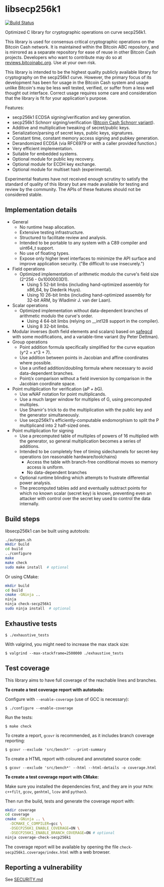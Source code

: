libsecp256k1
============

[![Build Status](https://api.cirrus-ci.com/github/Bitcoin-ABC/secp256k1.svg?branch=master)](https://cirrus-ci.com/github/Bitcoin-ABC/secp256k1)

Optimized C library for cryptographic operations on curve secp256k1.

This library is used for consensus critical cryptographic operations on the Bitcoin Cash network. It is maintained within the Bitcoin ABC repository, and is mirrored as a separate repository for ease of reuse in other Bitcoin Cash projects. Developers who want to contribute may do so at [reviews.bitcoinabc.org](https://reviews.bitcoinabc.org/). Use at your own risk.

This library is intended to be the highest quality publicly available library for cryptography on the secp256k1 curve. However, the primary focus of its development has been for usage in the Bitcoin Cash system and usage unlike Bitcoin's may be less well tested, verified, or suffer from a less well thought out interface. Correct usage requires some care and consideration that the library is fit for your application's purpose.

Features:
* secp256k1 ECDSA signing/verification and key generation.
* secp256k1 Schnorr signing/verification ([Bitcoin Cash Schnorr variant](https://www.bitcoincash.org/spec/2019-05-15-schnorr.html)).
* Additive and multiplicative tweaking of secret/public keys.
* Serialization/parsing of secret keys, public keys, signatures.
* Constant time, constant memory access signing and pubkey generation.
* Derandomized ECDSA (via RFC6979 or with a caller provided function.)
* Very efficient implementation.
* Suitable for embedded systems.
* Optional module for public key recovery.
* Optional module for ECDH key exchange.
* Optional module for multiset hash (experimental).

Experimental features have not received enough scrutiny to satisfy the standard of quality of this library but are made available for testing and review by the community. The APIs of these features should not be considered stable.

Implementation details
----------------------

* General
  * No runtime heap allocation.
  * Extensive testing infrastructure.
  * Structured to facilitate review and analysis.
  * Intended to be portable to any system with a C89 compiler and uint64_t support.
  * No use of floating types.
  * Expose only higher level interfaces to minimize the API surface and improve application security. ("Be difficult to use insecurely.")
* Field operations
  * Optimized implementation of arithmetic modulo the curve's field size (2^256 - 0x1000003D1).
    * Using 5 52-bit limbs (including hand-optimized assembly for x86_64, by Diederik Huys).
    * Using 10 26-bit limbs (including hand-optimized assembly for 32-bit ARM, by Wladimir J. van der Laan).
* Scalar operations
  * Optimized implementation without data-dependent branches of arithmetic modulo the curve's order.
    * Using 4 64-bit limbs (relying on __int128 support in the compiler).
    * Using 8 32-bit limbs.
* Modular inverses (both field elements and scalars) based on [safegcd](https://gcd.cr.yp.to/index.html) with some modifications, and a variable-time variant (by Peter Dettman).
* Group operations
  * Point addition formula specifically simplified for the curve equation (y^2 = x^3 + 7).
  * Use addition between points in Jacobian and affine coordinates where possible.
  * Use a unified addition/doubling formula where necessary to avoid data-dependent branches.
  * Point/x comparison without a field inversion by comparison in the Jacobian coordinate space.
* Point multiplication for verification (a*P + b*G).
  * Use wNAF notation for point multiplicands.
  * Use a much larger window for multiples of G, using precomputed multiples.
  * Use Shamir's trick to do the multiplication with the public key and the generator simultaneously.
  * Use secp256k1's efficiently-computable endomorphism to split the P multiplicand into 2 half-sized ones.
* Point multiplication for signing
  * Use a precomputed table of multiples of powers of 16 multiplied with the generator, so general multiplication becomes a series of additions.
  * Intended to be completely free of timing sidechannels for secret-key operations (on reasonable hardware/toolchains)
    * Access the table with branch-free conditional moves so memory access is uniform.
    * No data-dependent branches
  * Optional runtime blinding which attempts to frustrate differential power analysis.
  * The precomputed tables add and eventually subtract points for which no known scalar (secret key) is known, preventing even an attacker with control over the secret key used to control the data internally.

Build steps
-----------

libsecp256k1 can be built using autotools:

```bash
./autogen.sh
mkdir build
cd build
../configure
make
make check
sudo make install  # optional
```

Or using CMake:

```bash
mkdir build
cd build
cmake -GNinja ..
ninja
ninja check-secp256k1
sudo ninja install  # optional
```

Exhaustive tests
-----------

    $ ./exhaustive_tests

With valgrind, you might need to increase the max stack size:

    $ valgrind --max-stackframe=2500000 ./exhaustive_tests

Test coverage
-----------

This library aims to have full coverage of the reachable lines and branches.

__To create a test coverage report with autotools:__

Configure with `--enable-coverage` (use of GCC is necessary):

    $ ./configure --enable-coverage

Run the tests:

    $ make check

To create a report, `gcovr` is recommended, as it includes branch coverage reporting:

    $ gcovr --exclude 'src/bench*' --print-summary

To create a HTML report with coloured and annotated source code:

    $ gcovr --exclude 'src/bench*' --html --html-details -o coverage.html


__To create a test coverage report with CMake:__

Make sure you installed the dependencies first, and they are in your `PATH`:
`c++filt`, `gcov`, `genhtml`, `lcov` and `python3`.

Then run the build, tests and generate the coverage report with:

```bash
mkdir coverage
cd coverage
cmake -GNinja .. \
  -DCMAKE_C_COMPILER=gcc \
  -DSECP256K1_ENABLE_COVERAGE=ON \
  -DSECP256K1_ENABLE_BRANCH_COVERAGE=ON # optional
ninja coverage-check-secp256k1
```

The coverage report will be available by opening the file
`check-secp256k1.coverage/index.html` with a web browser.

Reporting a vulnerability
------------

See [SECURITY.md](SECURITY.md)
